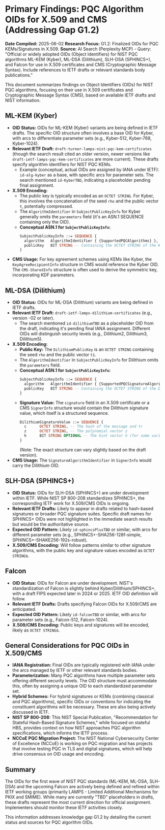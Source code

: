 # Primary Findings: PQC Algorithm OIDs for X.509 and CMS (Addressing Gap G1.2)

**Date Compiled:** 2025-06-02
**Research Focus:** G1.2: Finalized OIDs for PQC KEMs/Signatures in X.509.
**Source:** AI Search (Perplexity MCP) - Query: "Official or widely adopted OIDs (Object Identifiers) for NIST PQC algorithms ML-KEM (Kyber), ML-DSA (Dilithium), SLH-DSA (SPHINCS+), and Falcon for use in X.509 certificates and CMS (Cryptographic Message Syntax). Include references to IETF drafts or relevant standards body publications."

This document summarizes findings on Object Identifiers (OIDs) for NIST PQC algorithms, focusing on their use in X.509 certificates and Cryptographic Message Syntax (CMS), based on available IETF drafts and NIST information.

## ML-KEM (Kyber)

*   **OID Status:** OIDs for ML-KEM (Kyber) variants are being defined in IETF drafts. The specific OID structure often involves a base OID for Kyber, with arcs to differentiate parameter sets (e.g., Kyber-512, Kyber-768, Kyber-1024).
*   **Relevant IETF Draft:** `draft-turner-lamps-nist-pqc-kem-certificates` (though the search result cited an older version, newer versions like `draft-ietf-lamps-pqc-kem-certificates` are more current). These drafts specify algorithm identifiers for NIST PQC KEMs.
    *   Example (conceptual, actual OIDs are assigned by IANA under IETF): `id-alg-kyber` as a base, with specific arcs for parameter sets. The search mentioned `id-KyberTBD`, indicating a placeholder pending final assignment.
*   **X.509 Encoding:**
    *   The public key is typically encoded as an `OCTET STRING`. For Kyber, this involves the concatenation of the seed `rho` and the public vector `t`, potentially compressed.
    *   The `AlgorithmIdentifier` in `SubjectPublicKeyInfo` for Kyber generally omits the `parameters` field (it's an ASN.1 SEQUENCE containing only the OID).
    *   **Conceptual ASN.1 for `SubjectPublicKeyInfo`:**
        ```asn.1
        SubjectPublicKeyInfo ::= SEQUENCE {
          algorithm   AlgorithmIdentifier { {SupportedPQCAlgorithms} }, -- e.g., id-kyber768
          publicKey   BIT STRING -- Containing the OCTET STRING of the Kyber public key
        }
        ```
*   **CMS Usage:** For key agreement schemes using KEMs like Kyber, the `KeyAgreeRecipientInfo` structure in CMS would reference the Kyber OID. The `CMS-SharedInfo` structure is often used to derive the symmetric key, incorporating KDF parameters.

## ML-DSA (Dilithium)

*   **OID Status:** OIDs for ML-DSA (Dilithium) variants are being defined in IETF drafts.
*   **Relevant IETF Draft:** `draft-ietf-lamps-dilithium-certificates` (e.g., version -02 or later).
    *   The search mentioned `id-dilithiumTBD` as a placeholder OID from the draft, indicating it's pending final IANA assignment. Different OIDs will distinguish security levels (e.g., Dilithium2, Dilithium3, Dilithium5).
*   **X.509 Encoding:**
    *   **Public Key:** The `DilithiumPublicKey` is an `OCTET STRING` containing the seed `rho` and the public vector `t1`.
    *   The `AlgorithmIdentifier` in `SubjectPublicKeyInfo` for Dilithium omits the `parameters` field.
    *   **Conceptual ASN.1 for `SubjectPublicKeyInfo`:**
        ```asn.1
        SubjectPublicKeyInfo ::= SEQUENCE {
          algorithm   AlgorithmIdentifier { {SupportedPQCSignatureAlgorithms} }, -- e.g., id-dilithium2
          publicKey   BIT STRING -- Containing the OCTET STRING of the Dilithium public key
        }
        ```
    *   **Signature Value:** The `signature` field in an X.509 certificate or a CMS `SignerInfo` structure would contain the Dilithium signature value, which itself is a structured sequence.
        ```asn.1
        DilithiumSignatureValue ::= SEQUENCE {
          c      OCTET STRING, -- The hash of the message and tr
          z      OCTET STRING, -- The polynomial vector z
          h      BIT STRING OPTIONAL -- The hint vector h (for some variants)
        }
        ```
        (Note: The exact structure can vary slightly based on the draft version).
*   **CMS Usage:** The `SignatureAlgorithmIdentifier` in `SignerInfo` would carry the Dilithium OID.

## SLH-DSA (SPHINCS+)

*   **OID Status:** OIDs for SLH-DSA (SPHINCS+) are under development within IETF. While NIST SP 800-208 standardizes SPHINCS+, the corresponding IETF work for X.509/CMS OIDs is ongoing.
*   **Relevant IETF Drafts:** Likely to appear in drafts related to hash-based signatures or broader PQC signature suites. Specific draft names for SPHINCS+ OIDs were not highlighted in the immediate search results but would be the authoritative source.
*   **Expected OID Pattern:** Likely `id-sphincsPlusTBD` or similar, with arcs for different parameter sets (e.g., SPHINCS+-SHA256-128f-simple, SPHINCS+-SHAKE256-192s-robust).
*   **X.509/CMS Encoding:** Will follow patterns similar to other signature algorithms, with the public key and signature values encoded as `OCTET STRING`s.

## Falcon

*   **OID Status:** OIDs for Falcon are under development. NIST's standardization of Falcon is slightly behind Kyber/Dilithium/SPHINCS+, with a draft FIPS expected later in 2024 or 2025. IETF OID definition will follow.
*   **Relevant IETF Drafts:** Drafts specifying Falcon OIDs for X.509/CMS are anticipated.
*   **Expected OID Pattern:** Likely `id-falconTBD` or similar, with arcs for parameter sets (e.g., Falcon-512, Falcon-1024).
*   **X.509/CMS Encoding:** Public keys and signatures will be encoded, likely as `OCTET STRING`s.

## General Considerations for PQC OIDs in X.509/CMS

*   **IANA Registration:** Final OIDs are typically registered with IANA under the arcs managed by IETF or other relevant standards bodies.
*   **Parameterization:** Many PQC algorithms have multiple parameter sets offering different security levels. The OID structure must accommodate this, often by assigning a unique OID to each standardized parameter set.
*   **Hybrid Schemes:** For hybrid signatures or KEMs (combining classical and PQC algorithms), specific OIDs or conventions for indicating the constituent algorithms will be necessary. These are also being actively discussed in IETF.
*   **NIST SP 800-208:** This NIST Special Publication, "Recommendation for Stateful Hash-Based Signature Schemes," while focused on stateful HBS, provides context on how NIST approaches PQC algorithm specifications, which informs the IETF process.
*   **NCCoE PQC Migration Project:** The NIST National Cybersecurity Center of Excellence (NCCoE) is working on PQC migration and has projects that involve testing PQC in TLS and digital signatures, which will help drive consensus on OID usage and encoding.

## Summary

The OIDs for the first wave of NIST PQC standards (ML-KEM, ML-DSA, SLH-DSA) and the upcoming Falcon are actively being defined and refined within IETF working groups (primarily LAMPS - Limited Additional Mechanisms for PKIX and SMIME). While many are currently "TBD" placeholders in drafts, these drafts represent the most current direction for official assignment. Implementers should monitor these IETF activities closely.

This information addresses knowledge gap G1.2 by detailing the current status and sources for PQC algorithm OIDs.